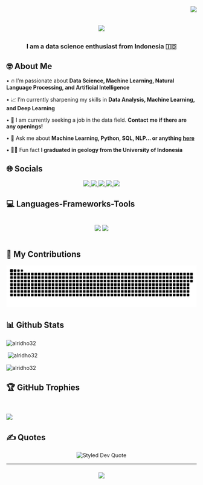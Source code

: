 <img align="right" src="https://visitcount.itsvg.in/api?id=alridho32&icon=0&color=5" />

<h1 align="center">
    <img src="https://readme-typing-svg.herokuapp.com/?font=Fredericka+the+Great&color=DC143C&size=50&center=true&vCenter=true&width=1000&height=70&duration=5000&lines=Hi+There!+👋;+My+Name+is+Alridho;+Nice+to+Meet+You!;" />
</h1>

<h3 align="center">I am a data science enthusiast from Indonesia 🇮🇩</h3>

<h2 align="left">🤓 About Me</h2>
<div align="left">

• 🔥 I’m passionate about **Data Science, Machine Learning, Natural Language Processing, and Artificial Intelligence**

• 📈 I’m currently sharpening my skills in **Data Analysis, Machine Learning, and Deep Learning**

• 💼 I am currently seeking a job in the data field. **Contact me if there are any openings!**

• 💬 Ask me about **Machine Learning, Python, SQL, NLP... or anything [here](https://github.com/alridho32/alridho32/issues)**

• 👨‍🎓 Fun fact **I graduated in geology from the University of Indonesia**

<h2 align="left">🌐 Socials</h2>

<div align="center"> 
  <a href="https://instagram.com/alridhozulkarnaen" target="_blank">
    <img src="https://img.shields.io/badge/Instagram-%23E4405F.svg?style=for-the-badge&logo=instagram&logoColor=white" />
  </a>
  <a href="https://discord.gg/4JTwCAgF" target="_blank">
    <img src="https://img.shields.io/badge/Discord-%237289DA.svg?style=for-the-badge&logo=discord&logoColor=white" />
  </a>
  <a href="mailto:alridhowork@gmail.com" target="_blank">
    <img src="https://img.shields.io/badge/Gmail-%23D14836.svg?style=for-the-badge&logo=gmail&logoColor=white" />
  </a>
  <a href="https://www.linkedin.com/in/alridho32/" target="_blank">
    <img src="https://img.shields.io/badge/LinkedIn-%230077B5.svg?style=for-the-badge&logo=linkedin&logoColor=white" />
  </a>
  <a href="https://public.tableau.com/app/profile/achmed.alridho.zulkarnaen/vizzes" target="_blank">
    <img src="https://img.shields.io/badge/Tableau-%23E97627.svg?style=for-the-badge&logo=tableau&logoColor=white" />
  </a>
</div>

<h2 align="left">💻 Languages-Frameworks-Tools</h2>
<br/>
<div align="center">
    <img src="https://skillicons.dev/icons?i=vscode,github,git,docker" />
    <img src="https://skillicons.dev/icons?i=python,mongodb,postgres,sklearn,selenium,tensorflow" /><br>
</div>

<br/>

<div align="left">
  <h2>🐍 My Contributions</h2>
  <img alt="snake eating my contributions" src="https://raw.githubusercontent.com/alridho32/alridho32/output/github-contribution-grid-snake.svg" />
  
  <br/>

<h2 align="left">📊 Github Stats</h2>
<p>
  <img align="center" src="https://github-readme-stats.vercel.app/api?username=alridho32&theme=radical&hide_border=false&include_all_commits=false&count_private=false" alt="alridho32" />
</p>
<p>
  &nbsp;<img align="center" src="https://github-readme-streak-stats.herokuapp.com/?user=alridho32&theme=radical&hide_border=false" alt="alridho32" />
</p>
<p>
  <img align="center" src="https://github-readme-stats.vercel.app/api/top-langs/?username=alridho32&theme=radical&hide_border=false&include_all_commits=false&count_private=false&layout=compact" alt="alridho32" />
</p>

<h2 align="left">🏆 GitHub Trophies</h2>
<br/>

![](https://github-profile-trophy.vercel.app/?username=alridho32&theme=tokyonight&no-frame=false&no-bg=true&margin-w=4)

<h2 align="left">✍️ Quotes</h2>
<p align="center">
  <img src="https://readme-typing-svg.herokuapp.com/?font=Georgia&color=DC143C&size=24&center=true&vCenter=true&lines=%E2%80%9CIt+is+a+capital+mistake+to+theorize;before+one+has+data.%E2%80%9D+%E2%80%94+Sherlock+Holmes+%F0%9F%95%B5%EF%B8%8F" alt="Styled Dev Quote">
</p>

<hr>
<h3 align="center">
    <img src="https://readme-typing-svg.herokuapp.com/?font=Fredericka+the+Great&color=DC143C&size=50&center=true&vCenter=true&width=1000&height=70&duration=5000&lines=Thanks+for+visiting!+👊;+Contact+me+on+Linkedin+anytime!;+See+Ya!;" />
</h3>
